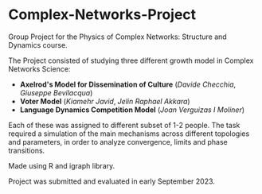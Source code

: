 # Complex-Networks-Project
Group Project for the Physics of Complex Networks: Structure and Dynamics course.

The Project consisted of studying three different growth model in Complex Networks Science:
- **Axelrod's Model for Dissemination of Culture** (_Davide Checchia_, _Giuseppe Bevilacqua_)
- **Voter Model** (_Kiamehr Javid_, _Jelin Raphael Akkara_)
- **Language Dynamics Competition Model** (_Joan Verguizas I Moliner_)

Each of these was assigned to different subset of 1-2 people. The task required a simulation of the main mechanisms across different topologies and parameters, in order to analyze convergence, limits and phase transitions.

Made using R and igraph library.

Project was submitted and evaluated in early September 2023.

